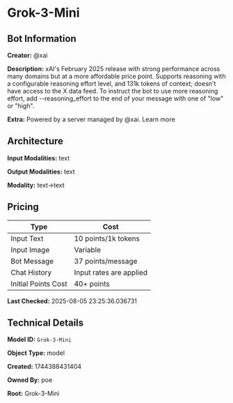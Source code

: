 # Grok-3-Mini

## Bot Information

**Creator:** @xai

**Description:** xAI's February 2025 release with strong performance across many domains but at a more affordable price point. Supports reasoning with a configurable reasoning effort level, and 131k tokens of context; doesn't have access to the X data feed.
To instruct the bot to use more reasoning effort, add --reasoning_effort to the end of your message with one of "low" or "high".

**Extra:** Powered by a server managed by @xai. Learn more


## Architecture

**Input Modalities:** text

**Output Modalities:** text

**Modality:** text->text


## Pricing

| Type | Cost |
|------|------|
| Input Text | 10 points/1k tokens |
| Input Image | Variable |
| Bot Message | 37 points/message |
| Chat History | Input rates are applied |
| Initial Points Cost | 40+ points |

**Last Checked:** 2025-08-05 23:25:36.036731


## Technical Details

**Model ID:** `Grok-3-Mini`

**Object Type:** model

**Created:** 1744388431404

**Owned By:** poe

**Root:** Grok-3-Mini
